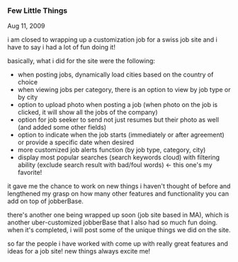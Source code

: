 ### Few Little Things

Aug 11, 2009

i am closed to wrapping up a customization job for a swiss job site and i have to say i had a lot of fun doing it!

basically, what i did for the site were the following:

- when posting jobs, dynamically load cities based on the country of choice
- when viewing jobs per category, there is an option to view by job type or by city
- option to upload photo when posting a job (when photo on the job is clicked, it will show all the jobs of the company)
- option for job seeker to send not just resumes but their photo as well (and added some other fields)
- option to indicate when the job starts (immediately or after agreement) or provide a specific date when desired
- more customized job alerts function (by job type, category, city)
- display most popular searches (search keywords cloud) with filtering ability (exclude search result with bad/foul words) &lt;- this one's my favorite!

it gave me the chance to work on new things i haven't thought of before and lengthened my grasp on how many other features and functionality you can add on top of jobberBase.

there's another one being wrapped up soon (job site based in MA), which is another uber-customized jobberBase that I also had so much  fun doing. when it's completed, i will post some of the unique things we did on the site.

so far the people i have worked with come up with really great features and ideas for a job site! new things always excite me!